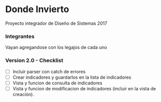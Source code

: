 # Donde Invierto
Proyecto integrador de Diseño de Sistemas 2017

### Integrantes
Vayan agregandose con los legajos de cada uno

### Version 2.0 - Checklist

- [ ] Incluir parser con catch de errores
- [ ] Crear indicadores y guardarlos en la lista de indicadores
- [ ] Vista y funcion de consulta de indicadores
- [ ] Vista y funcion de modificacion de indicadores (incluir en la vista de creación).
